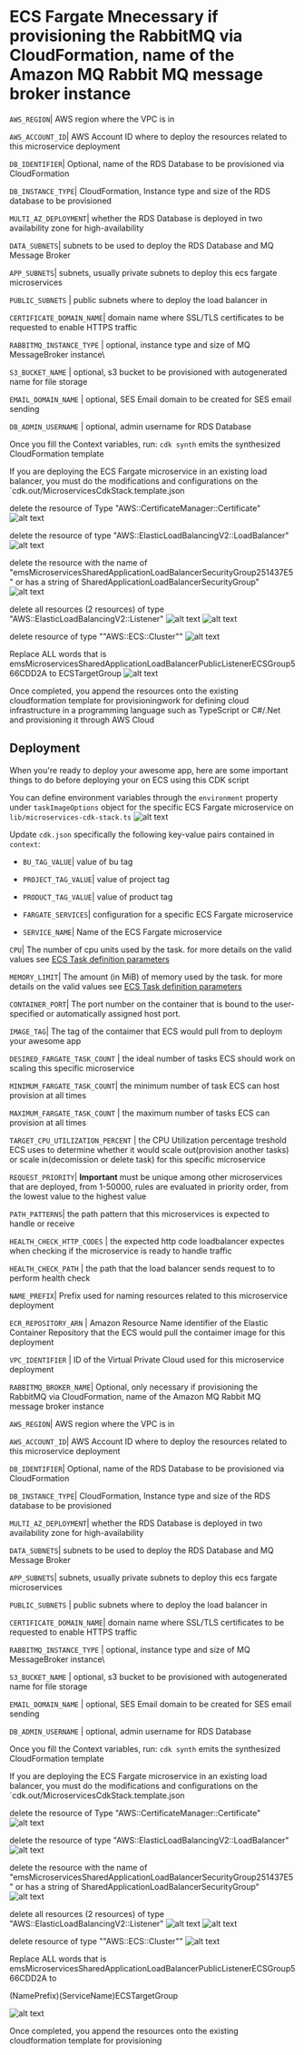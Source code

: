 # ECS Fargate Mnecessary if provisioning the RabbitMQ via CloudFormation, name of the Amazon MQ Rabbit MQ message broker instance

`AWS_REGION`| AWS region where the VPC is in

`AWS_ACCOUNT_ID`| AWS Account ID where to deploy the resources related to this microservice deployment

`DB_IDENTIFIER`| Optional, name of the RDS Database to be provisioned via CloudFormation

`DB_INSTANCE_TYPE`| CloudFormation, Instance type and size of the RDS database to be provisioned

`MULTI_AZ_DEPLOYMENT`| whether the RDS Database is deployed in two availability zone for high-availability

`DATA_SUBNETS`| subnets to be used to deploy the RDS Database and MQ Message Broker

`APP_SUBNETS`| subnets, usually private subnets to deploy this ecs fargate microservices

`PUBLIC_SUBNETS` | public subnets where to deploy the load balancer in

`CERTIFICATE_DOMAIN_NAME`| domain name where SSL/TLS certificates to be requested to enable HTTPS traffic

`RABBITMQ_INSTANCE_TYPE` | optional, instance type and size of MQ MessageBroker instance\

`S3_BUCKET_NAME` | optional, s3 bucket to be provisioned with autogenerated name for file storage

`EMAIL_DOMAIN_NAME` | optional, SES Email domain to be created for SES email sending

`DB_ADMIN_USERNAME` | optional, admin username for RDS Database

Once you fill the Context variables, run:
`cdk synth`   emits the synthesized CloudFormation template

If you are deploying the ECS Fargate microservice in an existing load balancer, you must do the modifications and configurations on the `cdk.out/MicroservicesCdkStack.template.json

delete the resource of Type "AWS::CertificateManager::Certificate"
![alt text](image.png)


delete the resource of type "AWS::ElasticLoadBalancingV2::LoadBalancer"
![alt text](image-1.png)

delete the resource with the name of "emsMicroservicesSharedApplicationLoadBalancerSecurityGroup251437E5" or has a string of SharedApplicationLoadBalancerSecurityGroup"
![alt text](image-2.png)

delete all resources (2 resources) of type "AWS::ElasticLoadBalancingV2::Listener"
![alt text](image-3.png)
![alt text](image-4.png)

delete resource of type ""AWS::ECS::Cluster""
![alt text](image-5.png)

Replace ALL words that is emsMicroservicesSharedApplicationLoadBalancerPublicListenerECSGroup566CDD2A to <NamePrefix><ServiceName>ECSTargetGroup
![alt text](image-6.png)

Once completed, you append the resources onto the existing cloudformation template for provisioningwork for defining cloud infrastructure in a programming language such as TypeScript or C#/.Net and provisioning it through AWS Cloud

## Deployment
When you're ready to deploy your awesome app, here are some important things to do before deploying your on ECS using this CDK script

You can define environment variables through the `environment` property under `taskImageOptions` object for  the specific ECS Fargate microservice on `lib/microservices-cdk-stack.ts`
![alt text](image-7.png)

Update `cdk.json` specifically the following key-value pairs contained in `context`:

* `BU_TAG_VALUE`| value of bu tag

* `PROJECT_TAG_VALUE`| value of project tag

* `PRODUCT_TAG_VALUE`| value of product tag

* `FARGATE_SERVICES`| configuration for a specific ECS Fargate microservice

* `SERVICE_NAME`| Name of the ECS Fargate microservice

`CPU`| The number of cpu units used by the task. for more details on the valid values see [ECS Task definition parameters](https://docs.aws.amazon.com/AmazonECS/latest/developerguide/task_definition_parameters.html#task_size)

`MEMORY_LIMIT`| The amount (in MiB) of memory used by the task. for more details on the valid values see [ECS Task definition parameters](https://docs.aws.amazon.com/AmazonECS/latest/developerguide/task_definition_parameters.html#task_size)

`CONTAINER_PORT`| The port number on the container that is bound to the user-specified or automatically assigned host port.

`IMAGE_TAG`| The tag of the contaimer that ECS would pull from to deploym your awesome app

`DESIRED_FARGATE_TASK_COUNT` | the ideal number of tasks ECS should work on scaling this specific microservice

`MINIMUM_FARGATE_TASK_COUNT`| the minimum number of task ECS can host provision at all times

`MAXIMUM_FARGATE_TASK_COUNT` | the maximum number of tasks ECS can provision at all times

`TARGET_CPU_UTILIZATION_PERCENT` | the CPU Utilization percentage treshold ECS uses to determine whether it would scale out(provision another tasks) or scale in(decomission or delete task) for this specific microservice

`REQUEST_PRIORITY`| **Important** must be unique among other microservices that are deployed, from 1-50000, rules are evaluated in priority order, from the lowest value to the highest value

`PATH_PATTERNS`| the path pattern that this microservices is expected to handle or receive

`HEALTH_CHECK_HTTP_CODES` | the expected http code loadbalancer expectes when checking if the microservice is ready to handle traffic

`HEALTH_CHECK_PATH` | the path that the load balancer sends request to to perform health check

`NAME_PREFIX`| Prefix used for naming resources related to this microservice deployment

`ECR_REPOSITORY_ARN` | Amazon Resource Name identifier of the Elastic Container Repository that the ECS would pull the contaimer image for this deployment

`VPC_IDENTIFIER` | ID of the Virtual Private Cloud used for this microservice deployment

`RABBITMQ_BROKER_NAME`| Optional, only necessary if provisioning the RabbitMQ via CloudFormation, name of the Amazon MQ Rabbit MQ message broker instance

`AWS_REGION`| AWS region where the VPC is in

`AWS_ACCOUNT_ID`| AWS Account ID where to deploy the resources related to this microservice deployment

`DB_IDENTIFIER`| Optional, name of the RDS Database to be provisioned via CloudFormation

`DB_INSTANCE_TYPE`| CloudFormation, Instance type and size of the RDS database to be provisioned

`MULTI_AZ_DEPLOYMENT`| whether the RDS Database is deployed in two availability zone for high-availability

`DATA_SUBNETS`| subnets to be used to deploy the RDS Database and MQ Message Broker

`APP_SUBNETS`| subnets, usually private subnets to deploy this ecs fargate microservices

`PUBLIC_SUBNETS` | public subnets where to deploy the load balancer in

`CERTIFICATE_DOMAIN_NAME`| domain name where SSL/TLS certificates to be requested to enable HTTPS traffic

`RABBITMQ_INSTANCE_TYPE` | optional, instance type and size of MQ MessageBroker instance\

`S3_BUCKET_NAME` | optional, s3 bucket to be provisioned with autogenerated name for file storage

`EMAIL_DOMAIN_NAME` | optional, SES Email domain to be created for SES email sending

`DB_ADMIN_USERNAME` | optional, admin username for RDS Database

Once you fill the Context variables, run:
`cdk synth`   emits the synthesized CloudFormation template

If you are deploying the ECS Fargate microservice in an existing load balancer, you must do the modifications and configurations on the `cdk.out/MicroservicesCdkStack.template.json

delete the resource of Type "AWS::CertificateManager::Certificate"
![alt text](image.png)


delete the resource of type "AWS::ElasticLoadBalancingV2::LoadBalancer"
![alt text](image-1.png)

delete the resource with the name of "emsMicroservicesSharedApplicationLoadBalancerSecurityGroup251437E5" or has a string of SharedApplicationLoadBalancerSecurityGroup"
![alt text](image-2.png)

delete all resources (2 resources) of type "AWS::ElasticLoadBalancingV2::Listener"
![alt text](image-3.png)
![alt text](image-4.png)

delete resource of type ""AWS::ECS::Cluster""
![alt text](image-5.png)

Replace ALL words that is emsMicroservicesSharedApplicationLoadBalancerPublicListenerECSGroup566CDD2A to 

(NamePrefix)(ServiceName)ECSTargetGroup

![alt text](image-6.png)

Once completed, you append the resources onto the existing cloudformation template for provisioning
